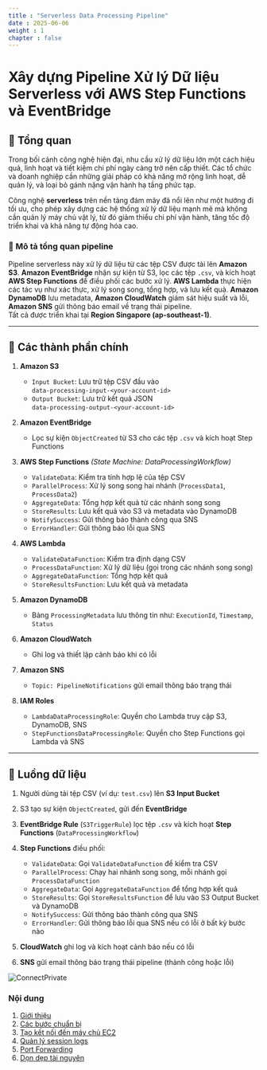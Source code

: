 ```yaml
---
title : "Serverless Data Processing Pipeline"
date : 2025-06-06 
weight : 1 
chapter : false
---
```

# Xây dựng Pipeline Xử lý Dữ liệu Serverless với AWS Step Functions và EventBridge

## 📌 Tổng quan

Trong bối cảnh công nghệ hiện đại, nhu cầu xử lý dữ liệu lớn một cách hiệu quả, linh hoạt và tiết kiệm chi phí ngày càng trở nên cấp thiết. Các tổ chức và doanh nghiệp cần những giải pháp có khả năng mở rộng linh hoạt, dễ quản lý, và loại bỏ gánh nặng vận hành hạ tầng phức tạp.

Công nghệ **serverless** trên nền tảng đám mây đã nổi lên như một hướng đi tối ưu, cho phép xây dựng các hệ thống xử lý dữ liệu mạnh mẽ mà không cần quản lý máy chủ vật lý, từ đó giảm thiểu chi phí vận hành, tăng tốc độ triển khai và khả năng tự động hóa cao.

### 🧩 Mô tả tổng quan pipeline

Pipeline serverless này xử lý dữ liệu từ các tệp CSV được tải lên **Amazon S3**. **Amazon EventBridge** nhận sự kiện từ S3, lọc các tệp `.csv`, và kích hoạt **AWS Step Functions** để điều phối các bước xử lý. **AWS Lambda** thực hiện các tác vụ như xác thực, xử lý song song, tổng hợp, và lưu kết quả. **Amazon DynamoDB** lưu metadata, **Amazon CloudWatch** giám sát hiệu suất và lỗi, **Amazon SNS** gửi thông báo email về trạng thái pipeline.  
Tất cả được triển khai tại **Region Singapore (ap-southeast-1)**.

---

## 🧱 Các thành phần chính

1. **Amazon S3**  
   - `Input Bucket`: Lưu trữ tệp CSV đầu vào  
     `data-processing-input-<your-account-id>`  
   - `Output Bucket`: Lưu trữ kết quả JSON  
     `data-processing-output-<your-account-id>`

2. **Amazon EventBridge**  
   - Lọc sự kiện `ObjectCreated` từ S3 cho các tệp `.csv` và kích hoạt Step Functions

3. **AWS Step Functions** *(State Machine: DataProcessingWorkflow)*  
   - `ValidateData`: Kiểm tra tính hợp lệ của tệp CSV  
   - `ParallelProcess`: Xử lý song song hai nhánh (`ProcessData1`, `ProcessData2`)  
   - `AggregateData`: Tổng hợp kết quả từ các nhánh song song  
   - `StoreResults`: Lưu kết quả vào S3 và metadata vào DynamoDB  
   - `NotifySuccess`: Gửi thông báo thành công qua SNS  
   - `ErrorHandler`: Gửi thông báo lỗi qua SNS

4. **AWS Lambda**  
   - `ValidateDataFunction`: Kiểm tra định dạng CSV  
   - `ProcessDataFunction`: Xử lý dữ liệu (gọi trong các nhánh song song)  
   - `AggregateDataFunction`: Tổng hợp kết quả  
   - `StoreResultsFunction`: Lưu kết quả và metadata

5. **Amazon DynamoDB**  
   - Bảng `ProcessingMetadata` lưu thông tin như: `ExecutionId`, `Timestamp`, `Status`

6. **Amazon CloudWatch**  
   - Ghi log và thiết lập cảnh báo khi có lỗi

7. **Amazon SNS**  
   - `Topic: PipelineNotifications` gửi email thông báo trạng thái

8. **IAM Roles**  
   - `LambdaDataProcessingRole`: Quyền cho Lambda truy cập S3, DynamoDB, SNS  
   - `StepFunctionsDataProcessingRole`: Quyền cho Step Functions gọi Lambda và SNS

---

## 🔁 Luồng dữ liệu

1. Người dùng tải tệp CSV (ví dụ: `test.csv`) lên **S3 Input Bucket**
2. S3 tạo sự kiện `ObjectCreated`, gửi đến **EventBridge**
3. **EventBridge Rule** (`S3TriggerRule`) lọc tệp `.csv` và kích hoạt **Step Functions** (`DataProcessingWorkflow`)
4. **Step Functions** điều phối:
   - `ValidateData`: Gọi `ValidateDataFunction` để kiểm tra CSV
   - `ParallelProcess`: Chạy hai nhánh song song, mỗi nhánh gọi `ProcessDataFunction`
   - `AggregateData`: Gọi `AggregateDataFunction` để tổng hợp kết quả
   - `StoreResults`: Gọi `StoreResultsFunction` để lưu vào S3 Output Bucket và DynamoDB
   - `NotifySuccess`: Gửi thông báo thành công qua SNS
   - `ErrorHandler`: Gửi thông báo lỗi qua SNS nếu có lỗi ở bất kỳ bước nào

5. **CloudWatch** ghi log và kích hoạt cảnh báo nếu có lỗi
6. **SNS** gửi email thông báo trạng thái pipeline (thành công hoặc lỗi)

![ConnectPrivate](/images/SoDo.drawio.png) 

### Nội dung

 1. [Giới thiệu](1-introduce/)
 2. [Các bước chuẩn bị](2-Prerequiste/)
 3. [Tạo kết nối đến máy chủ EC2](3-Accessibilitytoinstance/)
 4. [Quản lý session logs](4-s3log/)
 5. [Port Forwarding](5-Portfwd/)
 6. [Dọn dẹp tài nguyên](6-cleanup/)
